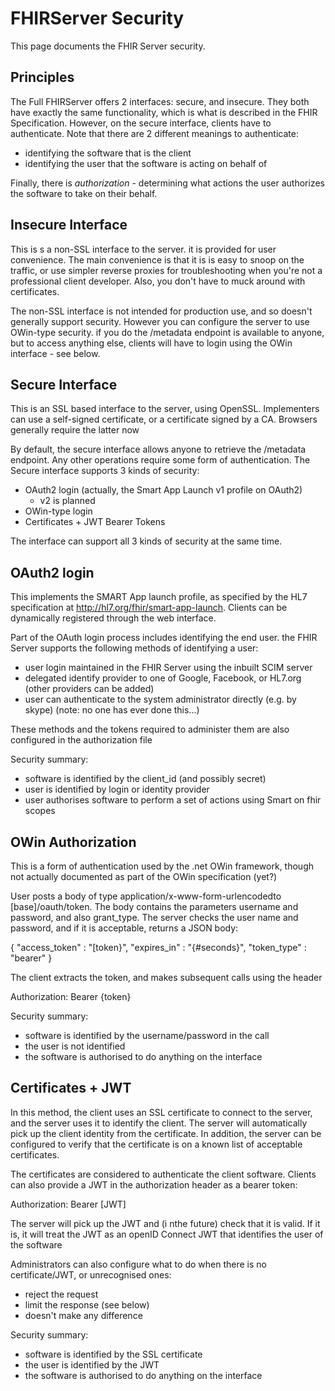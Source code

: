 FHIRServer Security
===================

This page documents the FHIR Server security. 

Principles 
----------

The Full FHIRServer offers 2 interfaces: secure, and insecure. 
They both have exactly the same functionality, which is 
what is described in the FHIR Specification. However, 
on the secure interface, clients have to authenticate.
Note that there are 2 different meanings to authenticate:

- identifying the software that is the client
- identifying the user that the software is acting on behalf of

Finally, there is *authorization* - determining what 
actions the user authorizes the software to take on their
behalf. 

Insecure Interface
------------------

This is s a non-SSL interface to the server. it is provided for 
user convenience. The main convenience is that it is is easy to
snoop on the traffic, or use simpler reverse proxies for 
troubleshooting when you're not a professional client developer. 
Also, you don't have to muck around with certificates. 

The non-SSL interface is not intended for production use, 
and so doesn't generally support security. However you can 
configure the server to use OWin-type security. if you do 
the /metadata endpoint is available to anyone, but to access
anything else, clients will have to login using the OWin 
interface - see below.

Secure Interface
----------------

This is an SSL based interface to the server, using OpenSSL.
Implementers can use a self-signed certificate, or a certificate
signed by a CA. Browsers generally require the latter now

By default, the secure interface allows anyone to retrieve
the /metadata endpoint. Any other operations require some form
of authentication. The Secure interface supports 3 kinds of 
security:

* OAuth2 login (actually, the Smart App Launch v1 profile on OAuth2)
  * v2 is planned 
* OWin-type login
* Certificates + JWT Bearer Tokens

The interface can support all 3 kinds of security at the same 
time. 

OAuth2 login
------------

This implements the SMART App launch profile, as specified by the 
HL7 specification at http://hl7.org/fhir/smart-app-launch. Clients
can be dynamically registered through the web interface.

Part of the OAuth login process  includes identifying the
end user. the FHIR Server supports the following methods 
of identifying a user: 
- user login maintained in the FHIR Server using the inbuilt SCIM server
- delegated identify provider to one of Google, Facebook, or HL7.org (other providers can be added)
- user can authenticate to the system administrator directly (e.g. by skype) (note: no one has ever done this...)

These methods and the tokens required to administer them are
also configured in the authorization file

Security summary:
- software is identified by the client_id (and possibly secret)
- user is identified by login or identity provider
- user authorises software to perform a set of actions using Smart on fhir scopes


OWin Authorization
------------------

This is a form of authentication used by the .net OWin framework,
though not actually documented as part of the OWin specification (yet?)

User posts a body of type application/x-www-form-urlencodedto [base]/oauth/token.
The body contains the parameters username and password, and also grant_type.
The server checks the user name and password, and if it is acceptable, 
returns a JSON body:

  {
    "access_token" : "[token}",
    "expires_in" : "{#seconds}",
    "token_type" : "bearer"
  }
  
The client extracts the token, and makes subsequent calls using 
the header

  Authorization: Bearer {token}
  
Security summary:
- software is identified by the username/password in the call
- the user is not identified
- the software is authorised to do anything on the interface

Certificates + JWT
------------------

In this method, the client uses an SSL certificate to connect to the server,
and the server uses it to identify the client. The server will automatically
pick up the client identity from the certificate. In addition, the server can 
be configured to verify that the certificate is on a known list of acceptable 
certificates. 

The certificates are considered to authenticate the client software. Clients 
can also provide a JWT in the authorization header as a bearer token:

  Authorization: Bearer [JWT]

The server will pick up the JWT and (i nthe future) check that it is valid.
If it is, it will treat the JWT as an openID Connect JWT that identifies the 
user of the software

Administrators can also configure what to do when there is no certificate/JWT, 
or unrecognised ones:
- reject the request
- limit the response (see below)
- doesn't make any difference

Security summary:
- software is identified by the SSL certificate
- the user is identified by the JWT
- the software is authorised to do anything on the interface


